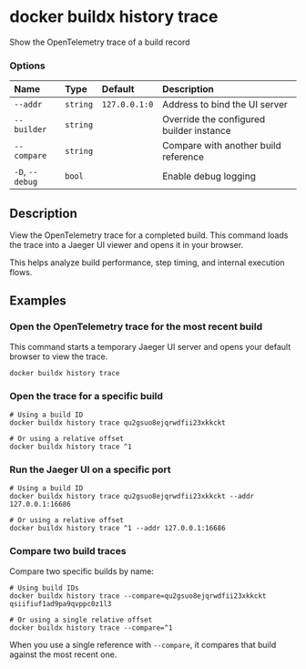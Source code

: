 # docker buildx history trace

<!---MARKER_GEN_START-->
Show the OpenTelemetry trace of a build record

### Options

| Name            | Type     | Default       | Description                              |
|:----------------|:---------|:--------------|:-----------------------------------------|
| `--addr`        | `string` | `127.0.0.1:0` | Address to bind the UI server            |
| `--builder`     | `string` |               | Override the configured builder instance |
| `--compare`     | `string` |               | Compare with another build reference     |
| `-D`, `--debug` | `bool`   |               | Enable debug logging                     |


<!---MARKER_GEN_END-->

## Description

View the OpenTelemetry trace for a completed build. This command loads the
trace into a Jaeger UI viewer and opens it in your browser.

This helps analyze build performance, step timing, and internal execution flows.

## Examples

### <a name="open-opentelemetry-trace"></a> Open the OpenTelemetry trace for the most recent build

This command starts a temporary Jaeger UI server and opens your default browser
to view the trace.

```console
docker buildx history trace
```

### <a name="open-trace-specific-build"></a> Open the trace for a specific build

```console
# Using a build ID
docker buildx history trace qu2gsuo8ejqrwdfii23xkkckt

# Or using a relative offset
docker buildx history trace ^1
```

### <a name="run-Jaegar-UI-port"></a> Run the Jaeger UI on a specific port

```console
# Using a build ID
docker buildx history trace qu2gsuo8ejqrwdfii23xkkckt --addr 127.0.0.1:16686

# Or using a relative offset
docker buildx history trace ^1 --addr 127.0.0.1:16686
```

### <a name="compare-traces"></a> Compare two build traces

Compare two specific builds by name:

```console
# Using build IDs
docker buildx history trace --compare=qu2gsuo8ejqrwdfii23xkkckt qsiifiuf1ad9pa9qvppc0z1l3

# Or using a single relative offset
docker buildx history trace --compare=^1
```

When you use a single reference with `--compare`, it compares that build
against the most recent one.
